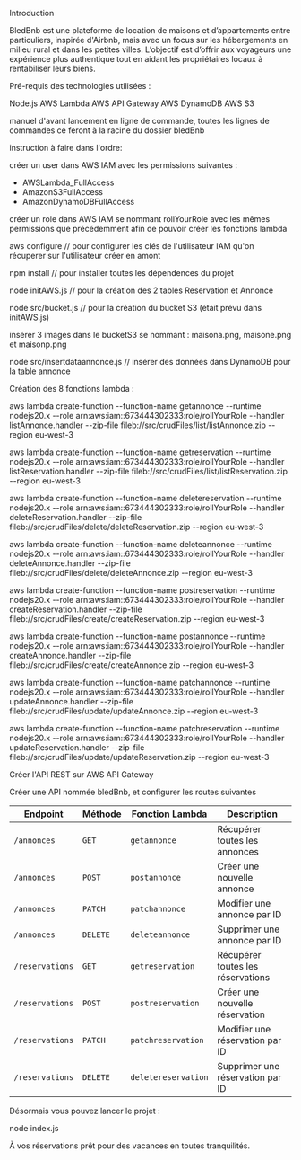
Introduction

BledBnb est une plateforme de location de maisons et d’appartements entre particuliers, inspirée d'Airbnb, mais avec un focus sur les hébergements en milieu rural et dans les petites villes. L’objectif est d’offrir aux voyageurs une expérience plus authentique tout en aidant les propriétaires locaux à rentabiliser leurs biens.

Pré-requis des technologies utilisées :

Node.js
AWS Lambda
AWS API Gateway
AWS DynamoDB
AWS S3

manuel d'avant lancement en ligne de commande, toutes les lignes de commandes ce feront à la racine du dossier bledBnb

instruction à faire dans l'ordre:

créer un user dans AWS IAM avec les permissions suivantes : 

- AWSLambda_FullAccess
- AmazonS3FullAccess
- AmazonDynamoDBFullAccess

créer un role dans AWS IAM se nommant rollYourRole avec les mêmes permissions que précédemment afin de pouvoir créer les fonctions lambda

aws configure                       // pour configurer les clés de l'utilisateur IAM qu'on récuperer sur l'utilisateur créer en amont

npm install                         // pour installer toutes les dépendences du projet

node initAWS.js                     // pour la création des 2 tables Reservation et Annonce

node src/bucket.js                  // pour la création du bucket S3 (était prévu dans initAWS.js)

insérer 3 images dans le bucketS3 se nommant : maisona.png, maisone.png et maisonp.png 

node src/insertdataannonce.js       // insérer des données dans DynamoDB pour la table annonce
                                                                 
Création des 8 fonctions lambda :

aws lambda create-function --function-name getannonce --runtime nodejs20.x --role arn:aws:iam::673444302333:role/rollYourRole --handler listAnnonce.handler --zip-file fileb://src/crudFiles/list/listAnnonce.zip --region eu-west-3   

aws lambda create-function --function-name getreservation --runtime nodejs20.x --role arn:aws:iam::673444302333:role/rollYourRole --handler listReservation.handler --zip-file fileb://src/crudFiles/list/listReservation.zip --region eu-west-3                  

aws lambda create-function --function-name deletereservation --runtime nodejs20.x --role arn:aws:iam::673444302333:role/rollYourRole --handler deleteReservation.handler --zip-file fileb://src/crudFiles/delete/deleteReservation.zip --region eu-west-3

aws lambda create-function --function-name deleteannonce --runtime nodejs20.x --role arn:aws:iam::673444302333:role/rollYourRole --handler deleteAnnonce.handler --zip-file fileb://src/crudFiles/delete/deleteAnnonce.zip --region eu-west-3   

aws lambda create-function --function-name postreservation --runtime nodejs20.x --role arn:aws:iam::673444302333:role/rollYourRole --handler createReservation.handler --zip-file fileb://src/crudFiles/create/createReservation.zip --region eu-west-3  

aws lambda create-function --function-name postannonce --runtime nodejs20.x --role arn:aws:iam::673444302333:role/rollYourRole --handler createAnnonce.handler --zip-file fileb://src/crudFiles/create/createAnnonce.zip --region eu-west-3              

aws lambda create-function --function-name patchannonce --runtime nodejs20.x --role arn:aws:iam::673444302333:role/rollYourRole --handler updateAnnonce.handler --zip-file fileb://src/crudFiles/update/updateAnnonce.zip --region eu-west-3               

aws lambda create-function --function-name patchreservation --runtime nodejs20.x --role arn:aws:iam::673444302333:role/rollYourRole --handler updateReservation.handler --zip-file fileb://src/crudFiles/update/updateReservation.zip --region eu-west-3   

Créer l'API REST sur AWS API Gateway

Créer une API nommée bledBnb, et configurer les routes suivantes 

| **Endpoint**   | **Méthode** | **Fonction Lambda**   | **Description**                         |
|----------------|-------------|-----------------------|-----------------------------------------|
| `/annonces`    | `GET`       | `getannonce`          | Récupérer toutes les annonces           |
| `/annonces`    | `POST`      | `postannonce`         | Créer une nouvelle annonce              |
| `/annonces`    | `PATCH`     | `patchannonce`        | Modifier une annonce par ID             |
| `/annonces`    | `DELETE`    | `deleteannonce`       | Supprimer une annonce par ID            |
| `/reservations`| `GET`       | `getreservation`      | Récupérer toutes les réservations       |
| `/reservations`| `POST`      | `postreservation`     | Créer une nouvelle réservation          |
| `/reservations`| `PATCH`     | `patchreservation`    | Modifier une réservation par ID         |
| `/reservations`| `DELETE`    | `deletereservation`   | Supprimer une réservation par ID        |

Désormais vous pouvez lancer le projet :

node index.js

À vos réservations prêt pour des vacances en toutes tranquilités. 












